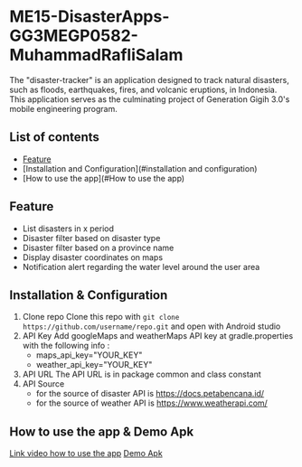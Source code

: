 # ME15-DisasterApps-GG3MEGP0582-MuhammadRafliSalam

The "disaster-tracker" is an application designed to track natural disasters, such as floods, earthquakes, fires, 
and volcanic eruptions, in Indonesia. This application serves as the culminating project of Generation Gigih 3.0's mobile engineering program.

## List of contents

- [Feature](#feature)
- [Installation and Configuration](#installation and configuration)
- [How to use the app](#How to use the app)

## Feature

- List disasters in x period
- Disaster filter based on disaster type
- Disaster filter based on a province name
- Display disaster coordinates on maps
- Notification alert regarding the water level around the user area

## Installation & Configuration

1. Clone repo
    Clone this repo with `git clone https://github.com/username/repo.git` and open with Android studio
2. API Key
   Add googleMaps and weatherMaps API key at gradle.properties with the following info :
    - maps_api_key="YOUR_KEY"
    - weather_api_key="YOUR_KEY"
3. API URL
   The API URL is in package common and class constant
4. API Source
   - for the source of disaster API is https://docs.petabencana.id/
   - for the source of weather API is https://www.weatherapi.com/

## How to use the app & Demo Apk

[Link video how to use the app](https://youtu.be/aZmFxzi5Qck)
[Demo Apk]([https://youtu.be/aZmFxzi5Qck](https://drive.google.com/drive/folders/1Uzq-cdvsySQlvQDq29M33ZYDFU27ZjM2?usp=drive_link)https://drive.google.com/drive/folders/1Uzq-cdvsySQlvQDq29M33ZYDFU27ZjM2?usp=drive_link)
